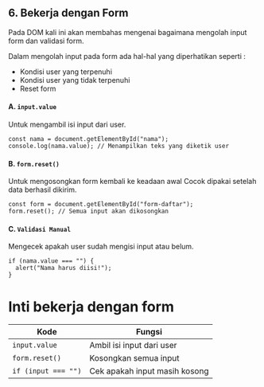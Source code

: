 ## 6. Bekerja dengan Form

Pada DOM kali ini akan membahas mengenai bagaimana mengolah input form dan validasi form. 

Dalam mengolah input pada form ada hal-hal yang diperhatikan seperti : 

- Kondisi user yang terpenuhi
- Kondisi user yang tidak terpenuhi
- Reset form

#### A. `input.value`

Untuk mengambil isi input dari user.
```
const nama = document.getElementById("nama");
console.log(nama.value); // Menampilkan teks yang diketik user
```

#### B. `form.reset()`

Untuk mengosongkan form kembali ke keadaan awal
Cocok dipakai setelah data berhasil dikirim.
```
const form = document.getElementById("form-daftar");
form.reset(); // Semua input akan dikosongkan
```

#### C. `Validasi Manual`

Mengecek apakah user sudah mengisi input atau belum.

```
if (nama.value === "") {
  alert("Nama harus diisi!");
}
```

# Inti bekerja dengan form 

| Kode                | Fungsi                        |
| ------------------- | ----------------------------- |
| `input.value`       | Ambil isi input dari user     |
| `form.reset()`      | Kosongkan semua input         |
| `if (input === "")` | Cek apakah input masih kosong |
